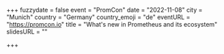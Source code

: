 +++
fuzzydate = false
event = "PromCon"
date = "2022-11-08"
city = "Munich"
country = "Germany"
country_emoji = "de"
eventURL = "https://promcon.io"
title = "What's new in Prometheus and its ecosystem"
slidesURL = ""

+++

